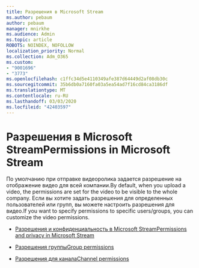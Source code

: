 ```yaml
---
title: Разрешения в Microsoft Stream
ms.author: pebaum
author: pebaum
manager: mnirkhe
ms.audience: Admin
ms.topic: article
ROBOTS: NOINDEX, NOFOLLOW
localization_priority: Normal
ms.collection: Adm_O365
ms.custom:
- "9001696"
- "3773"
ms.openlocfilehash: c1ffc34d5e4110349afe387d64449d2af08db30c
ms.sourcegitcommit: 35b6db0a7160fa03a5ea54ad7f16cd84ca3186df
ms.translationtype: MT
ms.contentlocale: ru-RU
ms.lasthandoff: 03/03/2020
ms.locfileid: "42403597"
---
```

# <a name="permissions-in-microsoft-stream"></a><span data-ttu-id="55537-102">Разрешения в Microsoft Stream</span><span class="sxs-lookup"><span data-stu-id="55537-102">Permissions in Microsoft Stream</span></span>

<span data-ttu-id="55537-103">По умолчанию при отправке видеоролика задается разрешение на отображение видео для всей компании.</span><span class="sxs-lookup"><span data-stu-id="55537-103">By default, when you upload a video, the permissions are set for the video to be visible to the whole company.</span></span> <span data-ttu-id="55537-104">Если вы хотите задать разрешения для определенных пользователей или групп, вы можете настроить разрешения для видео.</span><span class="sxs-lookup"><span data-stu-id="55537-104">If you want to specify permissions to specific users/groups, you can customize the video permissions.</span></span>

- [<span data-ttu-id="55537-105">Разрешения и конфиденциальность в Microsoft Stream</span><span class="sxs-lookup"><span data-stu-id="55537-105">Permissions and privacy in Microsoft Stream</span></span>](https://docs.microsoft.com/stream/portal-permissions)

- [<span data-ttu-id="55537-106">Разрешения группы</span><span class="sxs-lookup"><span data-stu-id="55537-106">Group permissions</span></span>](https://docs.microsoft.com/stream/portal-permissions#group-permissions)

- [<span data-ttu-id="55537-107">Разрешения для канала</span><span class="sxs-lookup"><span data-stu-id="55537-107">Channel permissions</span></span>](https://docs.microsoft.com/stream/portal-permissions#channel-permissions)